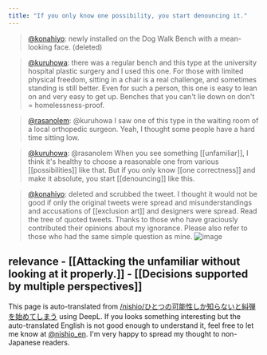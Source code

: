 ```yaml
---
title: "If you only know one possibility, you start denouncing it."
---
```


> [@konahiyo](https://twitter.com/konahiyo/status/1631936735579082753): newly installed on the Dog Walk
> Bench with a mean-looking face. (deleted)

> [@kuruhowa](https://twitter.com/kuruhowa/status/1632531344168464385?s=20): there was a regular bench and this type at the university hospital plastic surgery and I used this one.
> For those with limited physical freedom, sitting in a chair is a real challenge, and sometimes standing is still better.
> Even for such a person, this one is easy to lean on and very easy to get up.
> Benches that you can't lie down on don't = homelessness-proof.

> [@rasanolem](https://twitter.com/rasanolem/status/1632536590311653378?s=20): @kuruhowa I saw one of this type in the waiting room of a local orthopedic surgeon. Yeah, I thought some people have a hard time sitting low.

> [@kuruhowa](https://twitter.com/kuruhowa/status/1632540696837226496?s=20): @rasanolem When you see something [[unfamiliar]], I think it's healthy to choose a reasonable one from various [[possibilities]] like that. But if you only know [[one correctness]] and make it absolute, you start [[denouncing]] like this.

> [@konahiyo](https://twitter.com/konahiyo/status/1632574640265768960): deleted and scrubbed the tweet.
> I thought it would not be good if only the original tweets were spread and misunderstandings and accusations of [[exclusion art]] and designers were spread.
> Read the tree of quoted tweets.
> Thanks to those who have graciously contributed their opinions about my ignorance. Please also refer to those who had the same simple question as mine.
> ![image](https://gyazo.com/6561c68fe18754e3d4cb3dd9f0efee8a/thumb/1000)

relevance
    - [[Attacking the unfamiliar without looking at it properly.]]
    - [[Decisions supported by multiple perspectives]]
---
This page is auto-translated from [/nishio/ひとつの可能性しか知らないと糾弾を始めてしまう](https://scrapbox.io/nishio/ひとつの可能性しか知らないと糾弾を始めてしまう) using DeepL. If you looks something interesting but the auto-translated English is not good enough to understand it, feel free to let me know at [@nishio_en](https://twitter.com/nishio_en). I'm very happy to spread my thought to non-Japanese readers.